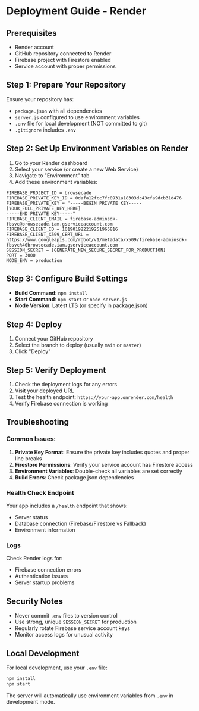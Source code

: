 # Deployment Guide - Render

## Prerequisites
- Render account
- GitHub repository connected to Render
- Firebase project with Firestore enabled
- Service account with proper permissions

## Step 1: Prepare Your Repository
Ensure your repository has:
- `package.json` with all dependencies
- `server.js` configured to use environment variables
- `.env` file for local development (NOT committed to git)
- `.gitignore` includes `.env`

## Step 2: Set Up Environment Variables on Render

1. Go to your Render dashboard
2. Select your service (or create a new Web Service)
3. Navigate to "Environment" tab
4. Add these environment variables:

```
FIREBASE_PROJECT_ID = browsecade
FIREBASE_PRIVATE_KEY_ID = 0dafa12fcc7fc8931a18303dc43cfa9dcb31d476
FIREBASE_PRIVATE_KEY = "-----BEGIN PRIVATE KEY-----
[YOUR_FULL_PRIVATE_KEY_HERE]
-----END PRIVATE KEY-----"
FIREBASE_CLIENT_EMAIL = firebase-adminsdk-fbsvc@browsecade.iam.gserviceaccount.com
FIREBASE_CLIENT_ID = 101901922219251965816
FIREBASE_CLIENT_X509_CERT_URL = https://www.googleapis.com/robot/v1/metadata/x509/firebase-adminsdk-fbsvc%40browsecade.iam.gserviceaccount.com
SESSION_SECRET = [GENERATE_NEW_SECURE_SECRET_FOR_PRODUCTION]
PORT = 3000
NODE_ENV = production
```

## Step 3: Configure Build Settings
- **Build Command**: `npm install`
- **Start Command**: `npm start` or `node server.js`
- **Node Version**: Latest LTS (or specify in package.json)

## Step 4: Deploy
1. Connect your GitHub repository
2. Select the branch to deploy (usually `main` or `master`)
3. Click "Deploy"

## Step 5: Verify Deployment
1. Check the deployment logs for any errors
2. Visit your deployed URL
3. Test the health endpoint: `https://your-app.onrender.com/health`
4. Verify Firebase connection is working

## Troubleshooting

### Common Issues:
1. **Private Key Format**: Ensure the private key includes quotes and proper line breaks
2. **Firestore Permissions**: Verify your service account has Firestore access
3. **Environment Variables**: Double-check all variables are set correctly
4. **Build Errors**: Check package.json dependencies

### Health Check Endpoint
Your app includes a `/health` endpoint that shows:
- Server status
- Database connection (Firebase/Firestore vs Fallback)
- Environment information

### Logs
Check Render logs for:
- Firebase connection errors
- Authentication issues
- Server startup problems

## Security Notes
- Never commit `.env` files to version control
- Use strong, unique `SESSION_SECRET` for production
- Regularly rotate Firebase service account keys
- Monitor access logs for unusual activity

## Local Development
For local development, use your `.env` file:
```bash
npm install
npm start
```

The server will automatically use environment variables from `.env` in development mode.
